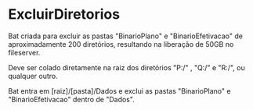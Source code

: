 # ExcluirDiretorios

Bat criada para excluir as pastas "BinarioPlano" e "BinarioEfetivacao" de aproximadamente 200 diretórios, resultando na liberação de 50GB no fileserver.

Deve ser colado diretamente na raiz dos diretórios "P:/" , "Q:/" e "R:/", ou qualquer outro.

Bat entra em [raiz]/[pasta]/Dados e exclui as pastas "BinarioPlano" e "BinarioEfetivacao" dentro de "Dados".
